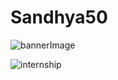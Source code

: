# Sandhya50

![bannerImage](https://github.com/Sandhyapoka/Sandhya50/assets/110318592/b1251d64-4973-4eb2-8c8a-696c77f42756)


![internship](https://github.com/Sandhyapoka/Sandhya50/assets/110318592/72c5c0f4-86d3-49c0-8e59-1e4df8ab23ba)
